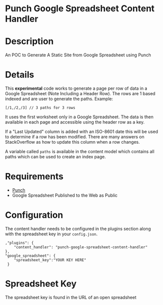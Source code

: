 Punch Google Spreadsheet Content Handler
========================================

# Description

An POC to Generate A Static Site from Google Spreadsheet using Punch

# Details

This **experimental** code works to generate a page per row of data in a Google Spreadsheet (Note Including a Header Row). The rows are 1 based indexed and are user to generate the paths. Example:

	[/1,/2,/3] // 3 paths for 3 rows

It uses the first worksheet only in a Google Spreadsheet. The data is then available in each page and accessible using the header row as a key.

If a "Last Updated" column is added with an ISO-8601 date this will be used to determine if a row has been modified. There are many answers on StackOverflow as how to update this column when a row changes.

A variable called `paths` is available in the content model which contains all paths which can be used to create an index page.

# Requirements
* [Punch](http://laktek.github.io/punch/)
* Google Spreadsheet Published to the Web as Public

# Configuration
The content handler needs to be configured in the plugins section along with the spreadsheet key in your `config.json`.

	,"plugins": {
		"content_handler": "punch-google-spreadsheet-content-handler"
    },
    "google_spreadsheet": {
        "spreadsheet_key":"YOUR KEY HERE"
     }

# Spreadsheet Key
The spreadsheet key is found in the URL of an open spreadsheet 


